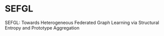 # SEFGL
SEFGL: Towards Heterogeneous Federated Graph Learning via Structural Entropy and Prototype Aggregation
